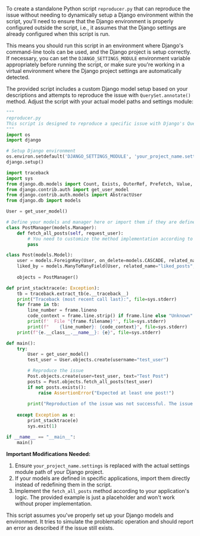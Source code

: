 To create a standalone Python script `reproducer.py` that can reproduce the issue without needing to dynamically setup a Django environment within the script, you'll need to ensure that the Django environment is properly configured outside the script, i.e., it assumes that the Django settings are already configured when this script is run. 

This means you should run this script in an environment where Django's command-line tools can be used, and the Django project is setup correctly. If necessary, you can set the `DJANGO_SETTINGS_MODULE` environment variable appropriately before running the script, or make sure you're working in a virtual environment where the Django project settings are automatically detected.

The provided script includes a custom Django model setup based on your descriptions and attempts to reproduce the issue with `QuerySet.annotate()` method. Adjust the script with your actual model paths and settings module:

```python
"""
reproducer.py
This script is designed to reproduce a specific issue with Django's QuerySet.annotate() method.
"""
import os
import django

# Setup Django environment
os.environ.setdefault('DJANGO_SETTINGS_MODULE', 'your_project_name.settings')
django.setup()

import traceback
import sys
from django.db.models import Count, Exists, OuterRef, Prefetch, Value, Case, When
from django.contrib.auth import get_user_model
from django.contrib.auth.models import AbstractUser
from django.db import models

User = get_user_model()

# Define your models and manager here or import them if they are defined elsewhere
class PostManager(models.Manager):
    def fetch_all_posts(self, request_user):
        # You need to customize the method implementation according to your actual use case
        pass

class Post(models.Model):
    user = models.ForeignKey(User, on_delete=models.CASCADE, related_name="posts")
    liked_by = models.ManyToManyField(User, related_name="liked_posts", blank=True)
    
    objects = PostManager()

def print_stacktrace(e: Exception):
    tb = traceback.extract_tb(e.__traceback__)
    print("Traceback (most recent call last):", file=sys.stderr)
    for frame in tb:
        line_number = frame.lineno
        code_context = frame.line.strip() if frame.line else "Unknown"
        print(f'  File "{frame.filename}"', file=sys.stderr)
        print(f"    {line_number}: {code_context}", file=sys.stderr)
    print(f"{e.__class__.__name__}: {e}", file=sys.stderr)

def main():
    try:
        User = get_user_model()
        test_user = User.objects.create(username="test_user")

        # Reproduce the issue
        Post.objects.create(user=test_user, text="Test Post")
        posts = Post.objects.fetch_all_posts(test_user)
        if not posts.exists():
            raise AssertionError("Expected at least one post!")
        
        print("Reproduction of the issue was not successful. The issue might have been resolved.")
        
    except Exception as e:
        print_stacktrace(e)
        sys.exit(1)

if __name__ == "__main__":
    main()
```

**Important Modifications Needed:**

1. Ensure `your_project_name.settings` is replaced with the actual settings module path of your Django project.
2. If your models are defined in specific applications, import them directly instead of redefining them in the script.
3. Implement the `fetch_all_posts` method according to your application's logic. The provided example is just a placeholder and won't work without proper implementation.

This script assumes you've properly set up your Django models and environment. It tries to simulate the problematic operation and should report an error as described if the issue still exists.
